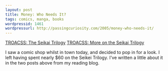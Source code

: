 ```yaml
---
layout: post
title: Money: Who Needs It?
tags: comics, manga, books
wordpressid: 1461
wordpressurl: http://passingcuriosity.com/2005/money-who-needs-it/
---
```


<a href="http://troacss.blogspot.com/2005/02/seikai-trilogy.html"
title="TROACSS: The Seikai Trilogy">TROACSS: The Seikai Trilogy</a> <a
href="http://troacss.blogspot.com/2005/02/more-on-seikai-trilogy.html"
title="TROACSS: More on the Seikai Trilogy">TROACSS: More on the Seikai
Trilogy</a>

I saw a comic shop whilst in town today, and decided to pop in for a look. I
left having spent nearly $60 on the Seikei Trilogy. I've written a little about
it in the two posts above from my reading blog.
